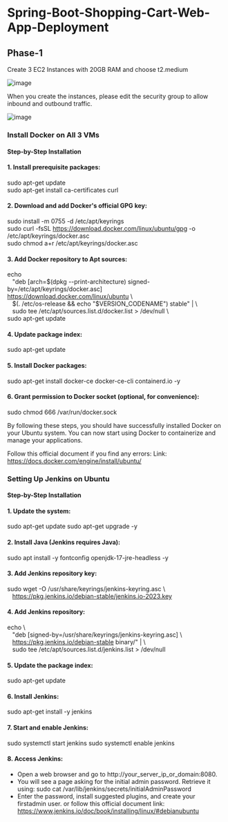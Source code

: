 # Spring-Boot-Shopping-Cart-Web-App-Deployment

## Phase-1

Create 3 EC2 Instances with 20GB RAM and choose t2.medium

![image](https://github.com/RavDas/Spring-Boot-Shopping-Cart-Web-App-Deployment/assets/86109995/d67e8e6a-6bde-4013-afd2-3973457947b6)

When you create the instances, please edit the security group to allow inbound and outbound traffic.

![image](https://github.com/RavDas/Spring-Boot-Shopping-Cart-Web-App-Deployment/assets/86109995/df26d93a-0c09-4552-b27a-8cbf286085a8)

### Install Docker on All 3 VMs

#### Step-by-Step Installation

#### 1. Install prerequisite packages: 
   
   sudo apt-get update \
   sudo apt-get install ca-certificates curl

#### 2. Download and add Docker's official GPG key:
   
   sudo install -m 0755 -d /etc/apt/keyrings \
   sudo curl -fsSL https://download.docker.com/linux/ubuntu/gpg -o /etc/apt/keyrings/docker.asc \
   sudo chmod a+r /etc/apt/keyrings/docker.asc

#### 3. Add Docker repository to Apt sources:
   
   echo \
   &nbsp;&nbsp; "deb [arch=$(dpkg --print-architecture) signed-by=/etc/apt/keyrings/docker.asc] https://download.docker.com/linux/ubuntu  \\ \
   &nbsp;&nbsp; $(. /etc/os-release && echo "$VERSION_CODENAME") stable" |  \\ \
   &nbsp;&nbsp; sudo tee /etc/apt/sources.list.d/docker.list > /dev/null  \\ \
   sudo apt-get update

#### 4. Update package index:
   
   sudo apt-get update

#### 5. Install Docker packages:
   
   sudo apt-get install docker-ce docker-ce-cli containerd.io -y

#### 6. Grant permission to Docker socket (optional, for convenience):

   sudo chmod 666 /var/run/docker.sock

By following these steps, you should have successfully installed Docker on your Ubuntu system. You can now start using Docker to containerize and manage your applications.

Follow this official document if you find any errors: Link: https://docs.docker.com/engine/install/ubuntu/

### Setting Up Jenkins on Ubuntu

#### Step-by-Step Installation

#### 1. Update the system:
   
   sudo apt-get update
   sudo apt-get upgrade -y

#### 2. Install Java (Jenkins requires Java):

   sudo apt install -y fontconfig openjdk-17-jre-headless -y

#### 3. Add Jenkins repository key:

   sudo wget -O /usr/share/keyrings/jenkins-keyring.asc  \\ \
   &nbsp;&nbsp; https://pkg.jenkins.io/debian-stable/jenkins.io-2023.key

#### 4. Add Jenkins repository:

   echo  \\ \
   &nbsp;&nbsp; "deb [signed-by=/usr/share/keyrings/jenkins-keyring.asc]   \\ \
   &nbsp;&nbsp; https://pkg.jenkins.io/debian-stable binary/" |   \\ \
   &nbsp;&nbsp; sudo tee /etc/apt/sources.list.d/jenkins.list > /dev/null

#### 5. Update the package index:

   sudo apt-get update

#### 6. Install Jenkins:

   sudo apt-get install -y jenkins

#### 7. Start and enable Jenkins:

   sudo systemctl start jenkins
   sudo systemctl enable jenkins

#### 8. Access Jenkins:

   - Open a web browser and go to http://your_server_ip_or_domain:8080.
   - You will see a page asking for the initial admin password. Retrieve it using: sudo cat /var/lib/jenkins/secrets/initialAdminPassword
   - Enter the password, install suggested plugins, and create your firstadmin user. or follow this official document link: https://www.jenkins.io/doc/book/installing/linux/#debianubuntu
